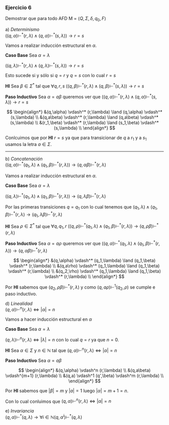 ### Ejercicio 6

Demostrar que para todo AFD M = $\langle Q, \Sigma, \delta, q_0, F\rangle$

a) *Determinismo*\
$((q,\alpha) \vdash^* (r,\lambda) \land (q,\alpha) \vdash^* (s,\lambda)) \rightarrow r = s$

Vamos a realizar inducción estructural en $\alpha$.

**Caso Base** Sea $\alpha = \lambda$

$((q,\lambda) \vdash^* (r,\lambda) \land (q,\lambda) \vdash^* (s,\lambda)) \rightarrow r = s$

Esto sucede si y sólo si $q = r$ y $q = s$ con lo cual $r = s$

**HI** Sea $\beta \in \Sigma^*$ tal que $\forall q,r,s$ $((q,\beta) \vdash^* (r,\lambda) \land (q,\beta) \vdash^* (s,\lambda)) \rightarrow r = s$ 

**Paso Inductivo** Sea $\alpha = a\beta$ queremos ver que $((q,\alpha) \vdash^* (r,\lambda) \land (q,\alpha) \vdash^* (s,\lambda)) \rightarrow r = s$

$$
\begin{align*}
&(q,\alpha) \vdash^* (r,\lambda) \land (q,\alpha) \vdash^* (s,\lambda) \\
&(q,a\beta) \vdash^* (r,\lambda) \land (q,a\beta) \vdash^* (s,\lambda) \\
&(r_1,\beta) \vdash^* (r,\lambda) \land (s_1,\beta) \vdash^* (s,\lambda) \\
\end{align*}
$$

Conlcuimos que por **HI** $r = s$ ya que para transicionar de $q$ a $r_1$ y a $s_1$ usamos la letra $a \in \Sigma$.

---
b) *Concatenación*\
$((q,\alpha) \vdash^* (q_1,\lambda) \land (q_1,\beta) \vdash^* (r,\lambda)) \rightarrow (q,\alpha\beta) \vdash^* (r,\lambda)$

Vamos a realizar inducción estructural en $\alpha$.

**Caso Base** Sea $\alpha = \lambda$

$((q,\lambda) \vdash^* (q_1,\lambda) \land (q_1,\beta) \vdash^* (r,\lambda)) \rightarrow (q,\lambda\beta) \vdash^* (r,\lambda)$

Por las primeras transiciones $q = q_1$ con lo cual tenemos que $(q_1,\lambda) \land (q_1,\beta) \vdash^* (r,\lambda) \rightarrow (q_1,\lambda\beta) \vdash^* (r,\lambda)$

**HI** Sea $\rho \in \Sigma^*$ tal que $\forall q,q_1,r$ $((q,\rho) \vdash^* (q_1,\lambda) \land (q_1,\beta) \vdash^* (r,\lambda)) \rightarrow (q,\rho\beta) \vdash^* (r,\lambda)$

**Paso Inductivo** Sea $\alpha = a\rho$ queremos ver que $((q,\alpha) \vdash^* (q_1,\lambda) \land (q_1,\beta) \vdash^* (r,\lambda)) \rightarrow (q,\alpha\beta) \vdash^* (r,\lambda)$

$$
\begin{align*}
&(q,\alpha) \vdash^* (q_1,\lambda) \land (q_1,\beta) \vdash^* (r,\lambda) \\
&(q,a\rho) \vdash^* (q_1,\lambda) \land (q_1,\beta) \vdash^* (r,\lambda) \\
&(q_2,\rho) \vdash^* (q_1,\lambda) \land (q_1,\beta) \vdash^* (r,\lambda) \\
\end{align*}
$$

Por **HI** sabemos que $(q_2,\rho\beta) \vdash^* (r,\lambda)$ y como $(q,a\rho) \vdash^1 (q_2,\rho)$ se cumple e paso inductivo.

d) *Linealidad*\
$(q,\alpha) \vdash^n (r,\lambda) \iff |\alpha| = n$

Vamos a hacer inducción estructural en $\alpha$

**Caso Base** Sea $\alpha = \lambda$

$(q,\lambda) \vdash^n (r,\lambda) \iff |\lambda| = n$ con lo cual $q = r$ ya que $n = 0$.

**HI** Sea $\alpha \in \Sigma$ y $n\in \mathbb{N}$ tal que $(q,\alpha) \vdash^n (r,\lambda) \iff |\alpha| = n$ 

**Paso Inductivo** Sea $\alpha = a\beta$ 

$$
\begin{align*}
&(q,\alpha) \vdash^n (r,\lambda) \\
&(q,a\beta) \vdash^{m+1} (r,\lambda) \\
&(q,a) \vdash^1 (q',\beta) \vdash^m (r,\lambda) \\
\end{align*}
$$

Por **HI** sabemos que $|\beta| = m$ y $|a| = 1$ luego $|\alpha| = m + 1 = n$.

Con lo cual conluimos que $(q,\alpha) \vdash^n (r,\lambda) \iff |\alpha| = n$ 

 
e) *Invariancia*\
$(q,\alpha) \vdash^* (q,\lambda) \rightarrow \forall i\in \mathbb{N} (q,\alpha^i) \vdash^* (q, \lambda)$